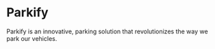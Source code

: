 # Parkify
Parkify is an innovative, parking solution that revolutionizes the way we park our vehicles. 
